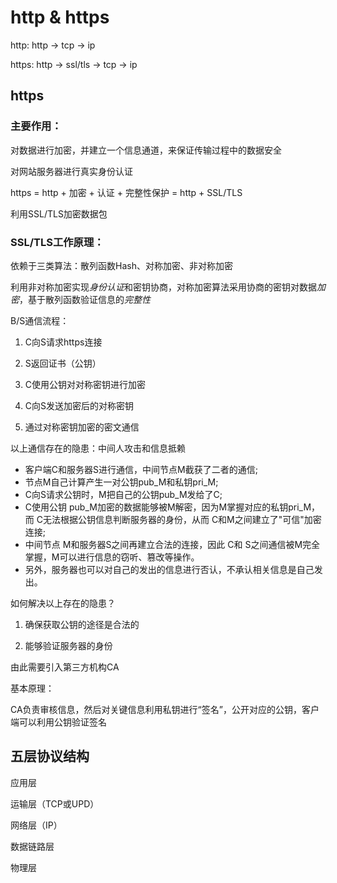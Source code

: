 # http & https

http: http -> tcp -> ip

https: http -> ssl/tls -> tcp -> ip

## https

### 主要作用：

对数据进行加密，并建立一个信息通道，来保证传输过程中的数据安全

对网站服务器进行真实身份认证

https = http + 加密 + 认证 + 完整性保护 = http + SSL/TLS

利用SSL/TLS加密数据包

### SSL/TLS工作原理：

依赖于三类算法：散列函数Hash、对称加密、非对称加密

利用非对称加密实现*身份认证*和密钥协商，对称加密算法采用协商的密钥对数据*加密*，基于散列函数验证信息的*完整性*

B/S通信流程：

1. C向S请求https连接

2. S返回证书（公钥）

3. C使用公钥对对称密钥进行加密

4. C向S发送加密后的对称密钥

5. 通过对称密钥加密的密文通信

以上通信存在的隐患：中间人攻击和信息抵赖

* 客户端C和服务器S进行通信，中间节点M截获了二者的通信;
* 节点M自己计算产生一对公钥pub_M和私钥pri_M;
* C向S请求公钥时，M把自己的公钥pub_M发给了C;
* C使用公钥 pub_M加密的数据能够被M解密，因为M掌握对应的私钥pri_M，而 C无法根据公钥信息判断服务器的身份，从而 C和M之间建立了"可信"加密连接;
* 中间节点 M和服务器S之间再建立合法的连接，因此 C和 S之间通信被M完全掌握，M可以进行信息的窃听、篡改等操作。
* 另外，服务器也可以对自己的发出的信息进行否认，不承认相关信息是自己发出。

如何解决以上存在的隐患？

1. 确保获取公钥的途径是合法的

2. 能够验证服务器的身份

由此需要引入第三方机构CA

基本原理：

CA负责审核信息，然后对关键信息利用私钥进行“签名”，公开对应的公钥，客户端可以利用公钥验证签名



## 五层协议结构

应用层

运输层（TCP或UPD）

网络层（IP）

数据链路层

物理层
